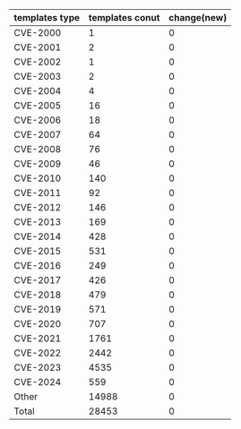 | templates type | templates conut | change(new) |
| --- | --- | --- |
| CVE-2000 | 1 | 0 |
| CVE-2001 | 2 | 0 |
| CVE-2002 | 1 | 0 |
| CVE-2003 | 2 | 0 |
| CVE-2004 | 4 | 0 |
| CVE-2005 | 16 | 0 |
| CVE-2006 | 18 | 0 |
| CVE-2007 | 64 | 0 |
| CVE-2008 | 76 | 0 |
| CVE-2009 | 46 | 0 |
| CVE-2010 | 140 | 0 |
| CVE-2011 | 92 | 0 |
| CVE-2012 | 146 | 0 |
| CVE-2013 | 169 | 0 |
| CVE-2014 | 428 | 0 |
| CVE-2015 | 531 | 0 |
| CVE-2016 | 249 | 0 |
| CVE-2017 | 426 | 0 |
| CVE-2018 | 479 | 0 |
| CVE-2019 | 571 | 0 |
| CVE-2020 | 707 | 0 |
| CVE-2021 | 1761 | 0 |
| CVE-2022 | 2442 | 0 |
| CVE-2023 | 4535 | 0 |
| CVE-2024 | 559 | 0 |
| Other | 14988 | 0 |
| Total | 28453 | 0 |
